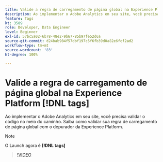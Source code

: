 ```yaml
---
title: Valide a regra de carregamento de página global na Experience Platform [!DNL tags]
description: Ao implementar o Adobe Analytics em seu site, você precisa validar o código no meio do caminho. Saiba como validar sua regra de carregamento de página global com o depurador da Experience Platform.
feature: Tags
kt: 3589
role: Developer, Data Engineer
level: Beginner
exl-id: 57bc5a02-6b78-48e2-9b67-85b97fe52d6a
source-git-commit: d24bab984f57dbf197c5f6fb39d0a82e6fcf2ad2
workflow-type: tm+mt
source-wordcount: '83'
ht-degree: 100%

---
```


# Valide a regra de carregamento de página global na Experience Platform [!DNL tags]

Ao implementar o Adobe Analytics em seu site, você precisa validar o código no meio do caminho. Saiba como validar sua regra de carregamento de página global com o depurador da Experience Platform.

>[!NOTE]
>
> O Launch agora é **[!DNL tags]**

>[!VIDEO](https://video.tv.adobe.com/v/31150/?quality=12&learn=on&captions=por_br)
